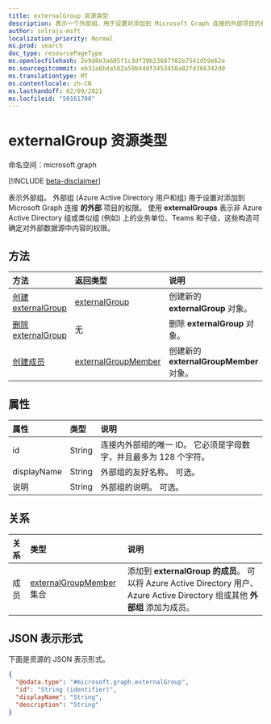 ```yaml
---
title: externalGroup 资源类型
description: 表示一个外部组，用于设置对添加到 Microsoft Graph 连接的外部项目的权限。
author: snlraju-msft
localization_priority: Normal
ms.prod: search
doc_type: resourcePageType
ms.openlocfilehash: 2e9d8e3a605f1c3df39b13607f82e7541d59e62e
ms.sourcegitcommit: eb31a6b4a582a59b44df3453450a82fd366342d0
ms.translationtype: MT
ms.contentlocale: zh-CN
ms.lasthandoff: 02/09/2021
ms.locfileid: "50161700"
---
```

# <a name="externalgroup-resource-type"></a>externalGroup 资源类型

命名空间：microsoft.graph

[!INCLUDE [beta-disclaimer](../../includes/beta-disclaimer.md)]

表示外部组。 外部组 (Azure Active Directory 用户和组) 用于设置对添加到 Microsoft Graph 连接 **的外部** 项目的权限。 使用 **externalGroups** 表示非 Azure Active Directory 组或类似组 (例如) 上的业务单位、Teams 和子级，这些构造可确定对外部数据源中内容的权限。

## <a name="methods"></a>方法

|方法|返回类型|说明|
|:---|:---|:---|
|[创建 externalGroup](../api/externalconnection-post-groups.md)|[externalGroup](../resources/externalgroup.md)|创建新的 **externalGroup** 对象。|
|[删除 externalGroup](../api/externalgroup-delete.md)|无|删除 **externalGroup** 对象。|
|[创建成员](../api/externalgroup-post-members.md)|[externalGroupMember](../resources/externalgroupmember.md)|创建新的 **externalGroupMember** 对象。|

## <a name="properties"></a>属性

| 属性    | 类型   | 说明                                                                                                              |
|:------------|:-------|:-------------------------------------------------------------------------------------------------------------------------|
| id          | String | 连接内外部组的唯一 ID。 它必须是字母数字，并且最多为 128 个字符。 |
| displayName | String | 外部组的友好名称。 可选。                                                                       |
| 说明 | String | 外部组的说明。 可选。                                                                         

## <a name="relationships"></a>关系

| 关系 | 类型                                                                  | 说明                                               |
|:-------------|:----------------------------------------------------------------------|:----------------------------------------------------------|
| 成员      | [externalGroupMember](../resources/externalgroupmember.md) 集合 | 添加到 **externalGroup 的成员**。 可以将 Azure Active Directory 用户、Azure Active Directory 组或其他 **外部组** 添加为成员。 |

## <a name="json-representation"></a>JSON 表示形式

下面是资源的 JSON 表示形式。
<!-- {
  "blockType": "resource",
  "keyProperty": "id",
  "@odata.type": "microsoft.graph.externalGroup",
  "openType": false
}
-->

``` json
{
  "@odata.type": "#microsoft.graph.externalGroup",
  "id": "String (identifier)",
  "displayName": "String",
  "description": "String"
}
```
